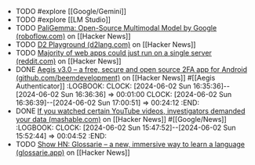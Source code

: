 - TODO #explore [[Google/Gemini]]
- TODO #explore [[LM Studio]]
- TODO [PaliGemma: Open-Source Multimodal Model by Google (roboflow.com)](https://news.ycombinator.com/item?id=40371237) on [[Hacker News]]
- TODO [D2 Playground (d2lang.com)](https://news.ycombinator.com/item?id=39805529) on [[Hacker News]]
- TODO [Majority of web apps could just run on a single server (reddit.com)](https://news.ycombinator.com/item?id=39809342) on [[Hacker News]]
- DONE [Aegis v3.0 – a free, secure and open source 2FA app for Android (github.com/beemdevelopment)](https://news.ycombinator.com/item?id=39808921) on [[Hacker News]] #[[Aegis Authenticator]]
  :LOGBOOK:
  CLOCK: [2024-06-02 Sun 16:35:36]--[2024-06-02 Sun 16:36:36] =>  00:01:00
  CLOCK: [2024-06-02 Sun 16:36:39]--[2024-06-02 Sun 17:00:51] =>  00:24:12
  :END:
- DONE [If you watched certain YouTube videos, investigators demanded your data (mashable.com)](https://news.ycombinator.com/item?id=39808994) on [[Hacker News]] #[[Google/News]]
  :LOGBOOK:
  CLOCK: [2024-06-02 Sun 15:47:52]--[2024-06-02 Sun 15:52:44] =>  00:04:52
  :END:
- TODO [Show HN: Glossarie – a new, immersive way to learn a language (glossarie.app)](https://news.ycombinator.com/item?id=39807912) on [[Hacker News]]